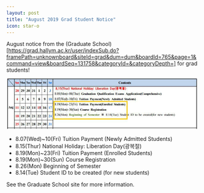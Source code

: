 ```yaml
---
layout: post
title: "August 2019 Grad Student Notice"
icon: star-o
---
```


August notice from the (Graduate School)[https://grad.hallym.ac.kr/user/indexSub.do?framePath=unknownboard&siteId=grad&dum=dum&boardId=765&page=1&command=view&boardSeq=131758&categoryId=&categoryDepth=] for
grad students!

<img src="/img/news/2019AugCalendar.jpg">

* 8.07(Wed)~10(Fri) Tuition Payment (Newly Admitted Students)
* 8.15(Thur) National Holiday: Liberation Day(광복절)
* 8.19(Mon)~23(Fri) Tuition Payment (Enrolled Students)
* 8.19(Mon)~30(Sun) Course Registration
* 8.26(Mon) Beginning of Semester
* 8.14(Tue) Student ID to be created (for new students)

See the Graduate School site for more information.
